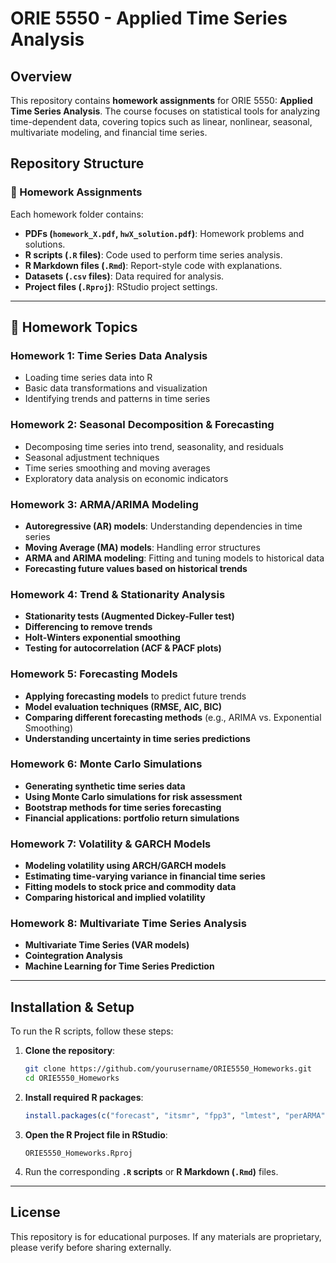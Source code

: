 # ORIE 5550 - Applied Time Series Analysis

## Overview
This repository contains **homework assignments** for ORIE 5550: **Applied Time Series Analysis**. The course focuses on statistical tools for analyzing time-dependent data, covering topics such as linear, nonlinear, seasonal, multivariate modeling, and financial time series.

## Repository Structure

### 📂 Homework Assignments
Each homework folder contains:
- **PDFs (`homework_X.pdf`, `hwX_solution.pdf`)**: Homework problems and solutions.
- **R scripts (`.R` files)**: Code used to perform time series analysis.
- **R Markdown files (`.Rmd`)**: Report-style code with explanations.
- **Datasets (`.csv` files)**: Data required for analysis.
- **Project files (`.Rproj`)**: RStudio project settings.

---

## 📌 Homework Topics

### **Homework 1: Time Series Data Analysis**
- Loading time series data into R
- Basic data transformations and visualization
- Identifying trends and patterns in time series

### **Homework 2: Seasonal Decomposition & Forecasting**
- Decomposing time series into trend, seasonality, and residuals
- Seasonal adjustment techniques
- Time series smoothing and moving averages
- Exploratory data analysis on economic indicators

### **Homework 3: ARMA/ARIMA Modeling**
- **Autoregressive (AR) models**: Understanding dependencies in time series
- **Moving Average (MA) models**: Handling error structures
- **ARMA and ARIMA modeling**: Fitting and tuning models to historical data
- **Forecasting future values based on historical trends**

### **Homework 4: Trend & Stationarity Analysis**
- **Stationarity tests (Augmented Dickey-Fuller test)**
- **Differencing to remove trends**
- **Holt-Winters exponential smoothing**
- **Testing for autocorrelation (ACF & PACF plots)**

### **Homework 5: Forecasting Models**
- **Applying forecasting models** to predict future trends
- **Model evaluation techniques (RMSE, AIC, BIC)**
- **Comparing different forecasting methods** (e.g., ARIMA vs. Exponential Smoothing)
- **Understanding uncertainty in time series predictions**

### **Homework 6: Monte Carlo Simulations**
- **Generating synthetic time series data**
- **Using Monte Carlo simulations for risk assessment**
- **Bootstrap methods for time series forecasting**
- **Financial applications: portfolio return simulations**

### **Homework 7: Volatility & GARCH Models**
- **Modeling volatility using ARCH/GARCH models**
- **Estimating time-varying variance in financial time series**
- **Fitting models to stock price and commodity data**
- **Comparing historical and implied volatility**

### **Homework 8: Multivariate Time Series Analysis**
- **Multivariate Time Series (VAR models)**
- **Cointegration Analysis**
- **Machine Learning for Time Series Prediction**

---

## Installation & Setup
To run the R scripts, follow these steps:

1. **Clone the repository**:
   ```sh
   git clone https://github.com/yourusername/ORIE5550_Homeworks.git
   cd ORIE5550_Homeworks
   ```

2. **Install required R packages**:
   ```r
   install.packages(c("forecast", "itsmr", "fpp3", "lmtest", "perARMA"))
   ```

3. **Open the R Project file in RStudio**:
   ```
   ORIE5550_Homeworks.Rproj
   ```

4. Run the corresponding **`.R` scripts** or **R Markdown (`.Rmd`)** files.

---

## License
This repository is for educational purposes. If any materials are proprietary, please verify before sharing externally.
